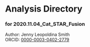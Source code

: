 # Analysis Directory 
### for 2020.11.04_Cat_STAR_Fusion
Author: Jenny Leopoldina Smith<br>
ORCID: [0000-0003-0402-2779](https://orcid.org/0000-0003-0402-2779)
<br>